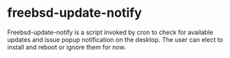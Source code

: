 # freebsd-update-notify

Freebsd-update-notify is a script invoked by cron to check for available
updates and issue popup notification on the desktop.  The user can elect
to install and reboot or ignore them for now.
